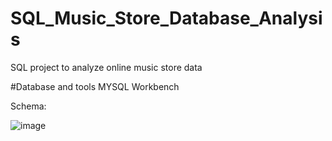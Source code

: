 # SQL_Music_Store_Database_Analysis
SQL project to analyze online music store data

#Database and tools
MYSQL Workbench

Schema:



![image](https://github.com/mdharoon1/SQL_Music_Store_Database_Analysis/assets/108179134/44813dc5-8619-4d97-acc3-debef9a707db)
